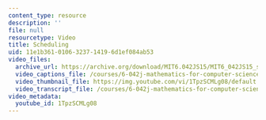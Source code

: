 ```yaml
---
content_type: resource
description: ''
file: null
resourcetype: Video
title: Scheduling
uid: 11e1b361-0106-3237-1419-6d1ef084ab53
video_files:
  archive_url: https://archive.org/download/MIT6.042JS15/MIT6_042JS15_scheduling_ipod.mp4
  video_captions_file: /courses/6-042j-mathematics-for-computer-science-spring-2015/d6edd561cec55b8abf63d5ae22a849aa_1TpzSCMLg08.vtt
  video_thumbnail_file: https://img.youtube.com/vi/1TpzSCMLg08/default.jpg
  video_transcript_file: /courses/6-042j-mathematics-for-computer-science-spring-2015/67f992a29ded030fcaa2f42f8aa8ab2c_1TpzSCMLg08.pdf
video_metadata:
  youtube_id: 1TpzSCMLg08
---
```

